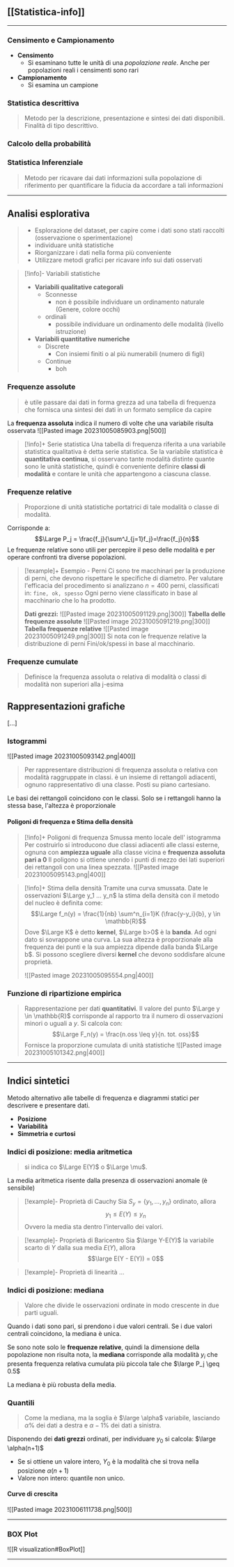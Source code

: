 ## [[Statistica-info]]
---
### Censimento e Campionamento 
- **Censimento**
	- Si esaminano tutte le unità di una *popolazione reale*. Anche per popolazioni reali i censimenti sono rari 
- **Campionamento**
	- Si esamina un campione

###  Statistica descrittiva
> Metodo per la descrizione, presentazione e sintesi dei dati disponibili. 
> Finalità di tipo descrittivo. 

### Calcolo della probabilità 

### Statistica  Inferenziale
> Metodo per ricavare dai dati informazioni sulla popolazione di riferimento per quantificare la fiducia da accordare a tali informazioni

---

## Analisi esplorativa 
> - Esplorazione del dataset, per capire come i dati sono stati raccolti (osservazione o sperimentazione)
> - individuare unità statistiche 
> - Riorganizzare i dati nella forma più conveniente 
> - Utilizzare metodi grafici per ricavare info sui dati osservati 

>[!info]- Variabili statistiche 
> - **Variabili qualitative categorali**
> 	- Sconnesse
> 		- non è possibile individuare un ordinamento naturale (Genere, colore occhi)
> 	- ordinali
> 		- possibile individuare un ordinamento delle modalità (livello istruzione)
> - **Variabili quantitative numeriche**
> 	- Discrete
> 		- Con insiemi finiti o al più numerabili (numero di figli)
> 	- Continue
> 		- boh
> 

### Frequenze assolute 
> è utile passare dai dati in forma grezza ad una tabella di frequenza che fornisca una sintesi dei dati in un formato semplice da capire 

La **frequenza assoluta** indica il numero di volte che una variabile risulta osservata 
![[Pasted image 20231005085903.png|500]]

>[!info]+ Serie statistica
>Una tabella di frequenza riferita a una variabile statistica qualitativa è detta serie statistica. 
>Se la variabile statistica è **quantitativa continua**, si osservano tante modalità distinte quante sono le unità statistiche, quindi è conveniente definire **classi di modalità** e contare le unità che appartengono a ciascuna classe. 

### Frequenze relative 
> Proporzione di unità statistiche portatrici di tale modalità o classe di modalità. 

Corrisponde a: $$\Large P_j = \frac{f_j}{\sum^J_{j=1}f_j}=\frac{f_j}{n}$$
Le frequenze relative sono utili per percepire il peso delle modalità e per operare confronti tra diverse popolazioni. 

>[!example]+ Esempio - Perni
>Ci sono tre macchinari per la produzione di perni, che devono rispettare le specifiche di diametro. 
>Per valutare l'efficacia del procedimento si analizzano $n = 400$ perni, classificati in: `fine, ok, spesso`
>Ogni perno viene classificato in base al macchinario che lo ha prodotto. 
>
>**Dati grezzi:**
>![[Pasted image 20231005091129.png|300]]
>**Tabella delle frequenze assolute**
>![[Pasted image 20231005091219.png|300]]
>**Tabella frequenze relative**
>![[Pasted image 20231005091249.png|300]]
> Si nota con le frequenze relative la distribuzione di perni Fini/ok/spessi in base al macchinario. 

### Frequenze cumulate
> Definisce la frequenza assoluta o relativa di modalità o classi di modalità non superiori alla j-esima 


## Rappresentazioni grafiche 

[...]

### Istogrammi 
![[Pasted image 20231005093142.png|400]]
> Per rappresentare distribuzioni di frequenza assoluta o relativa con modalità raggruppate in classi. 
> è un insieme di rettangoli adiacenti, ognuno rappresentativo di una classe. Posti su piano cartesiano. 

Le basi dei rettangoli coincidono con le classi. 
Solo se i rettangoli hanno la stessa base, l'altezza è proporzionale 

#### Poligoni di frequenza e Stima della densità 

>[!info]+ Poligoni di frequenza
>Smussa mento locale dell' istogramma 
>Per costruirlo si introducono due classi adiacenti alle classi esterne, ognuna con **ampiezza uguale** alla classe vicina e **frequenza assoluta pari a 0**
>Il poligono si ottiene unendo i punti di mezzo dei lati superiori dei rettangoli con una linea spezzata. 
>![[Pasted image 20231005095143.png|400]]

>[!info]+ Stima della densità 
>Tramite una curva smussata. Date le osservazioni $\Large y_1 ... y_n$ la stima della densità con il metodo del nucleo è definita come: 
>$$\Large f_n(y) = \frac{1}{nb} \sum^n_{i=1}K (\frac{y-y_i}{b}, y \in \mathbb{R}$$
>Dove $\Large K$ è detto **kernel**, $\Large b>0$ è la **banda**. Ad ogni dato si sovrappone una curva. La sua altezza è proporzionale alla frequenza dei punti e la sua ampiezza dipende dalla banda $\Large b$. 
>Si possono scegliere diversi **kernel** che devono soddisfare alcune proprietà.
>
>![[Pasted image 20231005095554.png|400]]

### Funzione di ripartizione empirica
> Rappresentazione per dati **quantitativi**. Il valore del punto $\Large y \in \mathbb{R}$ corrisponde al rapporto tra il numero di osservazioni minori o uguali a $y$. Si calcola con: $$\Large F_n(y) = \frac{n.oss \leq y}{n. tot. oss}$$
> Fornisce la proporzione cumulata di unità statistiche 
> ![[Pasted image 20231005101342.png|400]]


---

## Indici sintetici 
Metodo alternativo alle tabelle di frequenza e diagrammi statici per descrivere e presentare dati. 
- **Posizione**
- **Variabilità**
- **Simmetria e curtosi**

### Indici di posizione: media aritmetica 
> si indica co $\Large E(Y)$ o $\Large \mu$. 

La media aritmetica risente dalla presenza di osservazioni anomale (è sensibile)

>[!example]- Proprietà di Cauchy
>Sia $S_y = \{y_1, ..., y_n\}$ ordinato, allora $$y_1 \leq E(Y) \leq y_n$$ 
>Ovvero la media sta dentro l'intervallo dei valori. 

>[!example]- Proprietà di Baricentro 
> Sia $\large Y-E(Y)$ la variabile scarto di $Y$ dalla sua media $E(Y)$, allora $$\large E(Y - E(Y)) = 0$$

>[!example]- Proprietà di linearità 
>...

### Indici di posizione: mediana
> Valore che divide le osservazioni ordinate in modo crescente in due parti uguali. 

Quando i dati sono pari, si prendono i due valori centrali. Se i due valori centrali coincidono, la mediana è unica. 

Se sono note solo le **frequenze relative**, quindi la dimensione della popolazione non risulta nota, la **mediana** corrisponde alla modalità $y_i$ che presenta frequenza relativa cumulata più piccola tale che $\large P_j \geq 0.5$ 

La mediana è più robusta della media. 

### Quantili 
> Come la mediana, ma la soglia è $\large \alpha$ variabile, lasciando $\alpha \%$ dei dati a destra e $\alpha -1 \%$ dei dati a sinistra. 

Disponendo dei **dati grezzi** ordinati, per individuare $y_0$ si calcola: $\large \alpha(n+1)$ 
- Se si ottiene un valore intero, $Y_0$ è la modalità che si trova nella posizione $\alpha(n+1)$
- Valore non intero: quantile non unico. 

#### Curve di crescita 

![[Pasted image 20231006111738.png|500]]

--- 
### BOX Plot

![[R visualization#BoxPlot]]

---
